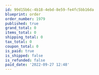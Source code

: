 ```yaml
---
id: 99d15b6c-4b18-4ebd-8e59-fe4fc5bb16da
blueprint: order
order_number: 1979
published: true
grand_total: 0
items_total: 0
shipping_total: 0
tax_total: 0
coupon_total: 0
is_paid: true
is_shipped: false
is_refunded: false
paid_date: '2022-09-27 12:48'
---
```

